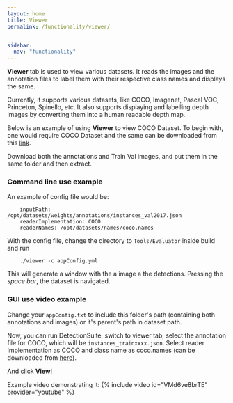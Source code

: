 ```yaml
---
layout: home
title: Viewer
permalink: /functionality/viewer/


sidebar:
  nav: "functionality"
---
```


**Viewer** tab is used to view various datasets. It reads the images and the annotation files to label them with their respective class names and displays the same.

Currently, it supports various datasets, like COCO, Imagenet, Pascal VOC, Princeton, Spinello, etc.
It also supports displaying and labelling depth images by converting them into a human readable depth map.

Below is an example of using **Viewer** to view COCO Dataset.
To begin with, one would require COCO Dataset and the same can be downloaded from this [link](http://cocodataset.org/#download).

Download both the annotations and Train Val images, and put them in the same folder and then extract.

### Command line use example

An example of config file would be:

```
    inputPath: /opt/datasets/weights/annotations/instances_val2017.json
    readerImplementation: COCO
    readerNames: /opt/datasets/names/coco.names
```

With the config file, change the directory to ``Tools/Evaluator`` inside build and run

```
    ./viewer -c appConfig.yml
```

This will generate a window with the a image a the detections. Pressing the *space bar*, the dataset is navigated.

### GUI use video example

Change your ```appConfig.txt``` to include this folder's path (containing both annotations and images) or it's parent's path in dataset path.

Now, you can run DetectionSuite, switch to viewer tab, select the annotation file for COCO, which will be ```instances_trainxxxx.json```.
Select reader Implementation as COCO and class name as coco.names (can be downloaded from [here](https://github.com/pjreddie/darknet/blob/master/data/coco.names)).

And click **View**!

Example video demonstrating it:
{% include video id="VMd6ve8brTE" provider="youtube" %}

